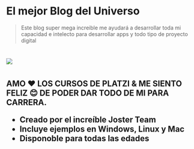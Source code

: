 # **El mejor Blog del Universo**

> Este blog super mega increible me ayudar&aacute; a desarrollar toda mi capacidad e intelecto para desarrollar apps y todo tipo de proyecto digital

<h1>
<h2>

<img src="https://img.freepik.com/psd-gratis/maqueta-interfaz-efecto-cristal_23-2149407631.jpg?t=st=1656980113~exp=1656980713~hmac=3694c6fadef75ffff2fa7ab6a406a7765f6164c7678b113d25535d6001bfa09b&w=826">

<h1>
<h2>

**AMO ❤️ LOS CURSOS DE PLATZI & ME SIENTO FELIZ 😊 DE PODER DAR TODO DE MI PARA CARRERA.**

* Creado por el incre&iacute;ble Joster Team
* Incluye ejemplos en Windows, Linux y Mac
* Disponoble para todas las edades